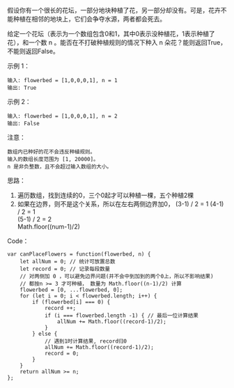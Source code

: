 假设你有一个很长的花坛，一部分地块种植了花，另一部分却没有。可是，花卉不能种植在相邻的地块上，它们会争夺水源，两者都会死去。

给定一个花坛（表示为一个数组包含0和1，其中0表示没种植花，1表示种植了花），和一个数 n 。能否在不打破种植规则的情况下种入 n 朵花？能则返回True，不能则返回False。

示例 1：

```
输入: flowerbed = [1,0,0,0,1], n = 1
输出: True
```

示例 2：

```
输入: flowerbed = [1,0,0,0,1], n = 2
输出: False
```


注意：

```
数组内已种好的花不会违反种植规则。
输入的数组长度范围为 [1, 20000]。
n 是非负整数，且不会超过输入数组的大小。

```

思路：
1. 遍历数组，找到连续的0，三个0起才可以种植一棵，五个种植2棵
2. 如果在边界，则不是这个关系，所以在左右两侧边界加0，
(3-1) / 2  = 1
(4-1) / 2  = 1  
(5-1) / 2  = 2  
Math.floor((num-1)/2)

Code： 
```
var canPlaceFlowers = function(flowerbed, n) {
    let allNum = 0; // 统计可放置总数
    let record = 0; // 记录每段数量
    // 对两侧加 0 ，可以避免边界问题(并不会中到加到的两个0上，所以不影响结果)
    // 都按n >= 3 才可种植， 数量为 Math.floor((n-1)/2) 计算
    flowerbed = [0, ...flowerbed, 0];
    for (let i = 0; i < flowerbed.length; i++) {
        if (flowerbed[i] === 0) {
            record ++;
            if (i === flowerbed.length -1) { // 最后一位计算结果
                allNum += Math.floor((record-1)/2);
            }
        } else {
            // 遇到1时计算结果, record归0
            allNum += Math.floor((record-1)/2);
            record = 0;
        }
    }
    return allNum >= n;
};

```